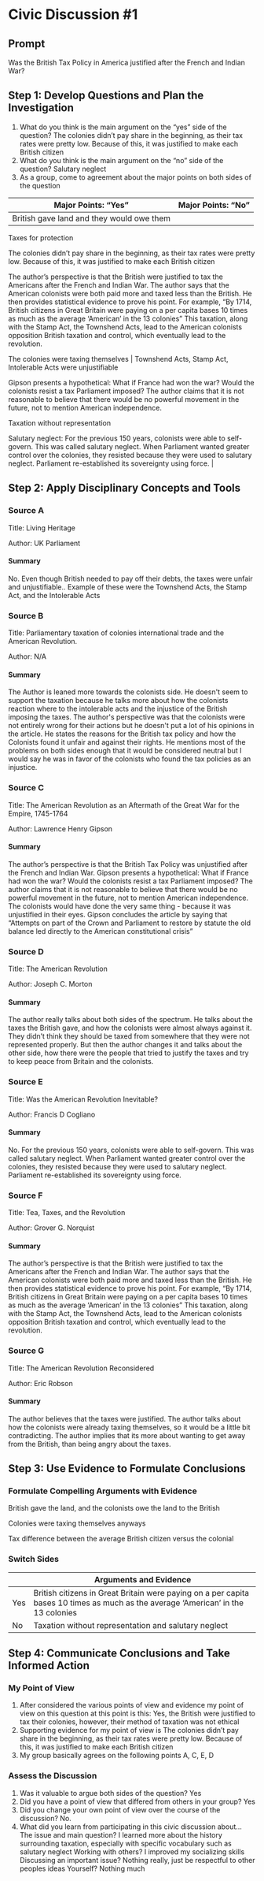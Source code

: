 # Civic Discussion #1

## Prompt

Was the British Tax Policy in America justified after the French and Indian War?

## Step 1: Develop Questions and Plan the Investigation

1. What do you think is the main argument on the “yes” side of the question?
   The colonies didn’t pay share in the beginning, as their tax rates were pretty low. Because of this, it was justified to make each British citizen
2. What do you think is the main argument on the “no” side of the question?
   Salutary neglect
3. As a group, come to agreement about the major points on both sides of the question

| Major Points: “Yes” | Major Points: “No” |
| --- | --- |
| British gave land and they would owe them

Taxes for protection

The colonies didn’t pay share in the beginning, as their tax rates were pretty low. Because of this, it was justified to make each British citizen

The author’s perspective is that the British were justified to tax the Americans after the French and Indian War. The author says that the American colonists were both paid more and taxed less than the British. He then provides statistical evidence to prove his point. For example, “By 1714, British citizens in Great Britain were paying on a per capita bases 10 times as much as the average ‘American’ in the 13 colonies” This taxation, along with the Stamp Act, the Townshend Acts, lead to the American colonists opposition British taxation and control, which eventually lead to the revolution.

The colonies were taxing themselves | Townshend Acts, Stamp Act, Intolerable Acts were unjustifiable

Gipson presents a hypothetical: What if France had won the war? Would the colonists resist a tax Parliament imposed? The author claims that it is not reasonable to believe that there would be no powerful movement in the future, not to mention American independence.

Taxation without representation

Salutary neglect: For the previous 150 years, colonists were able to self-govern. This was called salutary neglect. When Parliament wanted greater control over the colonies, they resisted because they were used to salutary neglect. Parliament re-established its sovereignty using force. |

## Step 2: Apply Disciplinary Concepts and Tools

### Source A

Title: Living Heritage

Author: UK Parliament

#### Summary

No. Even though British needed to pay off their debts, the taxes were unfair and unjustifiable.. Example of these were the Townshend Acts, the Stamp Act, and the Intolerable Acts

### Source B

Title: Parliamentary taxation of colonies international trade and the American Revolution.

Author: N/A

#### Summary

The Author is leaned more towards the colonists side. He doesn't seem to support the taxation because he talks more about how the colonists reaction where to the intolerable acts and the injustice of the British imposing the taxes. The author's perspective was that the colonists were not entirely wrong for their actions but he doesn't put a lot of his opinions in the article. He states the reasons for the British tax policy and how the Colonists found it unfair and against their rights. He mentions most of the problems on both sides enough that it would be considered neutral but I would say he was in favor of the colonists who found the tax policies as an injustice.

### Source C

Title: The American Revolution as an Aftermath of the Great War for the Empire, 1745-1764

Author: Lawrence Henry Gipson

#### Summary

The author’s perspective is that the British Tax Policy was unjustified after the French and Indian War. Gipson presents a hypothetical: What if France had won the war? Would the colonists resist a tax Parliament imposed? The author claims that it is not reasonable to believe that there would be no powerful movement in the future, not to mention American independence. The colonists would have done the very same thing - because it was unjustified in their eyes. Gipson concludes the article by saying that “Attempts on part of the Crown and Parliament to restore by statute the old balance led directly to the American constitutional crisis”

### Source D

Title: The American Revolution

Author: Joseph C. Morton

#### Summary

The author really talks about both sides of the spectrum. He talks about the taxes the British gave, and how the colonists were almost always against it. They didn’t think they should be taxed from somewhere that they were not represented properly. But then the author changes it and talks about the other side, how there were the people that tried to justify the taxes and try to keep peace from Britain and the colonists.

### Source E

Title: Was the American Revolution Inevitable?

Author: Francis D Cogliano

#### Summary

No. For the previous 150 years, colonists were able to self-govern. This was called salutary neglect. When Parliament wanted greater control over the colonies, they resisted because they were used to salutary neglect. Parliament re-established its sovereignty using force.

### Source F

Title: Tea, Taxes, and the Revolution

Author: Grover G. Norquist

#### Summary

The author’s perspective is that the British were justified to tax the Americans after the French and Indian War. The author says that the American colonists were both paid more and taxed less than the British. He then provides statistical evidence to prove his point. For example, “By 1714, British citizens in Great Britain were paying on a per capita bases 10 times as much as the average ‘American’ in the 13 colonies” This taxation, along with the Stamp Act, the Townshend Acts, lead to the American colonists opposition British taxation and control, which eventually lead to the revolution.

### Source G

Title: The American Revolution Reconsidered

Author: Eric Robson

#### Summary

The author believes that the taxes were justified. The author talks about how the colonists were already taxing themselves, so it would be a little bit contradicting. The author implies that its more about wanting to get away from the British, than being angry about the taxes.

## Step 3: Use Evidence to Formulate Conclusions

### Formulate Compelling Arguments with Evidence

British gave the land, and the colonists owe the land to the British

Colonies were taxing themselves anyways

Tax difference between the average British citizen versus the colonial

### Switch Sides

|  | Arguments and Evidence |
| --- | --- |
| Yes | British citizens in Great Britain were paying on a per capita bases 10 times as much as the average ‘American’ in the 13 colonies |
| No | Taxation without representation and salutary neglect |

## Step 4: Communicate Conclusions and Take Informed Action

### My Point of View

1. After considered the various points of view and evidence my point of view on this question at this point is this:
   Yes, the British were justified to tax their colonies, however, their method of taxation was not ethical
2. Supporting evidence for my point of view is
   The colonies didn’t pay share in the beginning, as their tax rates were pretty low. Because of this, it was justified to make each British citizen
3. My group basically agrees on the following points
   A, C, E, D

### Assess the Discussion

1. Was it valuable to argue both sides of the question?
   Yes
2. Did you have a point of view that differed from others in your group?
   Yes
3. Did you change your own point of view over the course of the discussion?
   No.
4. What did you learn from participating in this civic discussion about…
   The issue and main question?
   I learned more about the history surrounding taxation, especially with specific vocabulary such as salutary neglect
   Working with others?
   I improved my socializing skills
   Discussing an important issue?
   Nothing really, just be respectful to other peoples ideas
   Yourself?
   Nothing much